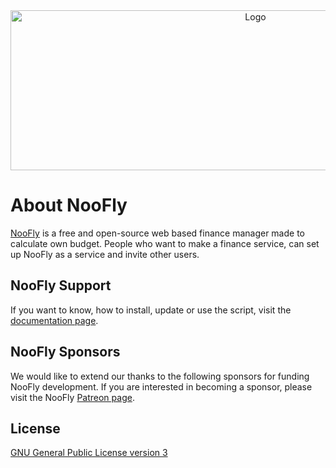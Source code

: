 <div style="width: 100%;text-align: center;">
    <a href="https://noofly.net"><img src="https://ggisnach.sirv.com/Images/NooFly/noofly-logo-with-text.png" width="768" height="256" title="Logo"></a>
</div>

# About NooFly

[NooFly](https://noofly.net) is a free and open-source web based finance manager made to calculate own budget. People who want to make a finance service, can set up NooFly as a service and invite other users.

## NooFly Support

If you want to know, how to install, update or use the script, visit the [documentation page](https://noofly.net/docs).

## NooFly Sponsors

We would like to extend our thanks to the following sponsors for funding NooFly development. If you are interested in becoming a sponsor, please visit the NooFly [Patreon page](https://patreon.com/waxmaxweb).

## License
[GNU General Public License version 3](https://opensource.org/licenses/GPL-3.0)